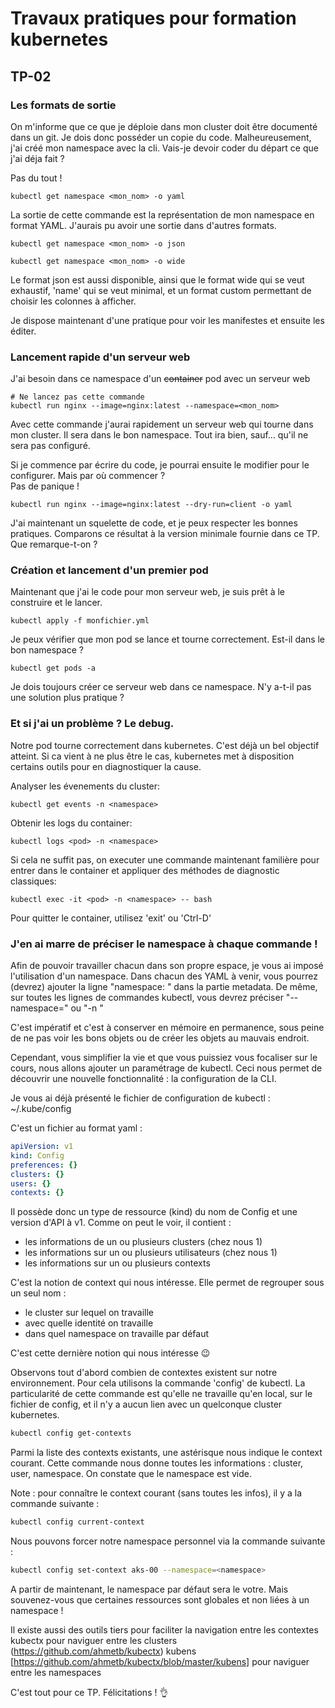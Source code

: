 # Travaux pratiques pour formation kubernetes

## TP-02

### Les formats de sortie

On m'informe que ce que je déploie dans mon cluster doit être documenté dans un git. Je dois donc posséder un copie du code.
Malheureusement, j'ai créé mon namespace avec la cli. Vais-je devoir coder du départ ce que j'ai déja fait ?


Pas du tout !
```
kubectl get namespace <mon_nom> -o yaml
```
La sortie de cette commande est la représentation de mon namespace en format YAML. 
J'aurais pu avoir une sortie dans d'autres formats. 

```
kubectl get namespace <mon_nom> -o json
```
```
kubectl get namespace <mon_nom> -o wide
```
Le format json est aussi disponible, ainsi que le format wide qui se veut exhaustif, 'name' qui se veut minimal, et un format custom permettant de choisir les colonnes à afficher.

Je dispose maintenant d'une pratique pour voir les manifestes et ensuite les éditer.


### Lancement rapide d'un serveur web

J'ai besoin dans ce namespace d'un ~~container~~ pod avec un serveur web
```
# Ne lancez pas cette commande
kubectl run nginx --image=nginx:latest --namespace=<mon_nom>
```
Avec cette commande j'aurai rapidement un serveur web qui tourne dans mon cluster. Il sera dans le bon namespace. 
Tout ira bien, sauf... qu'il ne sera pas configuré. 

Si je commence par écrire du code, je pourrai ensuite le modifier pour le configurer. Mais par où commencer ?  
Pas de panique !
```
kubectl run nginx --image=nginx:latest --dry-run=client -o yaml
```
J'ai maintenant un squelette de code, et je peux respecter les bonnes pratiques.
Comparons ce résultat à la version minimale fournie dans ce TP. Que remarque-t-on ?


### Création et lancement d'un premier pod

Maintenant que j'ai le code pour mon serveur web, je suis prêt à le construire et le lancer.
```
kubectl apply -f monfichier.yml
```

Je peux vérifier que mon pod se lance et tourne correctement. Est-il dans le bon namespace ?
```
kubectl get pods -a
```

Je dois toujours créer ce serveur web dans ce namespace. N'y a-t-il pas une solution plus pratique ?


### Et si j'ai un problème ? Le debug.

Notre pod tourne correctement dans kubernetes. C'est déjà un bel objectif atteint.
Si ca vient à ne plus être le cas, kubernetes met à disposition certains outils pour en diagnostiquer la cause.

Analyser les évenements du cluster:
```
kubectl get events -n <namespace>
```

Obtenir les logs du container:
```
kubectl logs <pod> -n <namespace>
```

Si cela ne suffit pas, on executer une commande maintenant familière pour entrer dans le container et appliquer des méthodes de diagnostic classiques:
```
kubectl exec -it <pod> -n <namespace> -- bash
```
Pour quitter le container, utilisez 'exit' ou 'Ctrl-D'


### J'en ai marre de préciser le namespace à chaque commande !

Afin de pouvoir travailler chacun dans son propre espace, je vous ai imposé l'utilisation d'un namespace.
Dans chacun des YAML à venir, vous pourrez (devrez) ajouter la ligne "namespace: <namespace>" dans la partie metadata.
De même, sur toutes les lignes de commandes kubectl, vous devrez préciser "--namespace=<namespace>" ou "-n <namespace>"

C'est impératif et c'est à conserver en mémoire en permanence, sous peine de ne pas voir les bons objets ou de créer les objets au mauvais endroit.

Cependant, vous simplifier la vie et que vous puissiez vous focaliser sur le cours, nous allons ajouter un paramétrage de kubectl.
Ceci nous permet de découvrir une nouvelle fonctionnalité : la configuration de la CLI.

Je vous ai déjà présenté le fichier de configuration de kubectl : ~/.kube/config

C'est un fichier au format yaml :

```yaml
apiVersion: v1
kind: Config
preferences: {}
clusters: {}
users: {}
contexts: {}
```

Il possède donc un type de ressource (kind) du nom de Config et une version d'API à v1.
Comme on peut le voir, il contient :
* les informations de un ou plusieurs clusters (chez nous 1)
* les informations sur un ou plusieurs utilisateurs (chez nous 1)
* les informations sur un ou plusieurs contexts

C'est la notion de context qui nous intéresse.
Elle permet de regrouper sous un seul nom :
* le cluster sur lequel on travaille
* avec quelle identité on travaille
* dans quel namespace on travaille par défaut

C'est cette dernière notion qui nous intéresse  :wink:

Observons tout d'abord combien de contextes existent sur notre environnement.
Pour cela utilisons la commande 'config' de kubectl.
La particularité de cette commande est qu'elle ne travaille qu'en local, sur le fichier de config, et il n'y a aucun lien avec un quelconque cluster kubernetes.

```bash
kubectl config get-contexts
```

Parmi la liste des contexts existants, une astérisque nous indique le context courant.
Cette commande nous donne toutes les informations : cluster, user, namespace.
On constate que le namespace est vide.

Note : pour connaître le context courant (sans toutes les infos), il y a la commande suivante :

```bash
kubectl config current-context
```

Nous pouvons forcer notre namespace personnel via la commande suivante :

```bash
kubectl config set-context aks-00 --namespace=<namespace>
```

A partir de maintenant, le namespace par défaut sera le votre.
Mais souvenez-vous que certaines ressources sont globales et non liées à un namespace !

Il existe aussi des outils tiers pour faciliter la navigation entre les contextes
kubectx pour naviguer entre les clusters (https://github.com/ahmetb/kubectx)
kubens [https://github.com/ahmetb/kubectx/blob/master/kubens] pour naviguer entre les namespaces 

C'est tout pour ce TP. Félicitations !  :ok_hand:

